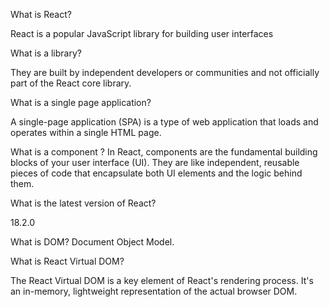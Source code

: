 What is React?

React is a popular JavaScript library for building user interfaces

 
What is a library?

They are built by independent developers or communities and not officially part of the React core library.

What is a single page application?

A single-page application (SPA) is a type of web application that loads and operates within a single HTML page. 


What is a component ?
In React, components are the fundamental building blocks of 
your user interface (UI). They are like independent, reusable pieces 
of code that encapsulate both UI elements and the logic behind them.


What is the latest version of React?

18.2.0

What is DOM?
Document Object Model.

What is React Virtual DOM?

The React Virtual DOM is a key element of React's rendering process. It's an in-memory, lightweight representation of the actual browser DOM.
 
 
